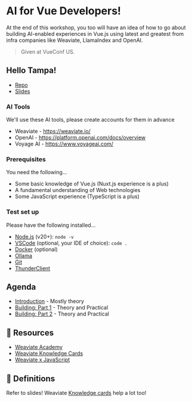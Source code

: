 # AI for Vue Developers!

At the end of this workshop, you too will have an idea of how to go about building AI-enabled experiences in Vue.js using latest and greatest from infra companies like Weaviate, LlamaIndex and OpenAI.

> Given at VueConf US.

## Hello Tampa! 

- [Repo](https://github.com/weaviate-tutorials/ai-for-vue-developers)
- [Slides](https://drive.google.com/file/d/1WoL5x26caN6t-iqFySk31Ce4UbXTqGmj/view?usp=sharing)

### AI Tools

We'll use these AI tools, please create accounts for them in advance

- Weaviate - https://weaviate.io/
- OpenAI - https://platform.openai.com/docs/overview
- Voyage AI - https://www.voyageai.com/

### Prerequisites

You need the following...
- Some basic knowledge of Vue.js (Nuxt.js experience is a plus)
- A fundamental understanding of Web technologies
- Some JavaScript experience (TypeScript is a plus)

### Test set up

Please have the following installed...
- [Node.js](https://nodejs.org/en/download/current) (v20+): `node -v`
- [VSCode](https://code.visualstudio.com/download) (optional, your IDE of choice): `code .`
- [Docker](https://docs.docker.com/get-started/get-docker/) (optional)
- [Ollama](https://ollama.com/download)
- [Git](https://git-scm.com/downloads)
- [ThunderClient](https://www.thunderclient.com/)

## Agenda

- [Introduction](/introduction/) - Mostly theory
- [Building: Part 1](/building-part-one/) - Theory and Practical 
- [Building: Part 2](/building-part-two) - Theory and Practical 


## 🔦 Resources

- [Weaviate Academy](https://weaviate.io/developers/academy)
- [Weaviate Knowledge Cards](https://weaviate.io/learn/knowledgecards)
- [Weaviate x JavaScript](https://weaviate.io/javascript)

## 📘 Definitions

Refer to slides! Weaviate [Knowledge cards](https://weaviate.io/learn/knowledgecards) help a lot too! 

